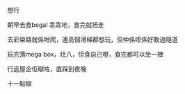 想行

朝早去食begal 乖乖地，食完就扭走

去彩榮路就係咁爬，連高個滑梯都想玩，但仲係唔係好敢過隧道

玩完落mega box，灶八，佢食自己嘢，食完都可以坐一陣

行返屋企佢瞓咗，直踩到夜晚

十一點瞓
